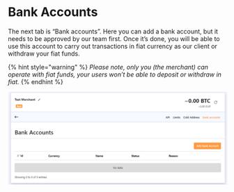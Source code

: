 # Bank Accounts

The next tab is “Bank accounts”. Here you can add a bank account, but it needs to be approved by our team first. Once it’s done, you will be able to use this account to carry out transactions in fiat currency as our client or withdraw your fiat funds. 

{% hint style="warning" %}
_Please note, only you \(the merchant\) can operate with fiat funds, your users won’t be able to deposit or withdraw in fiat._
{% endhint %}

![](../.gitbook/assets/11.png)



